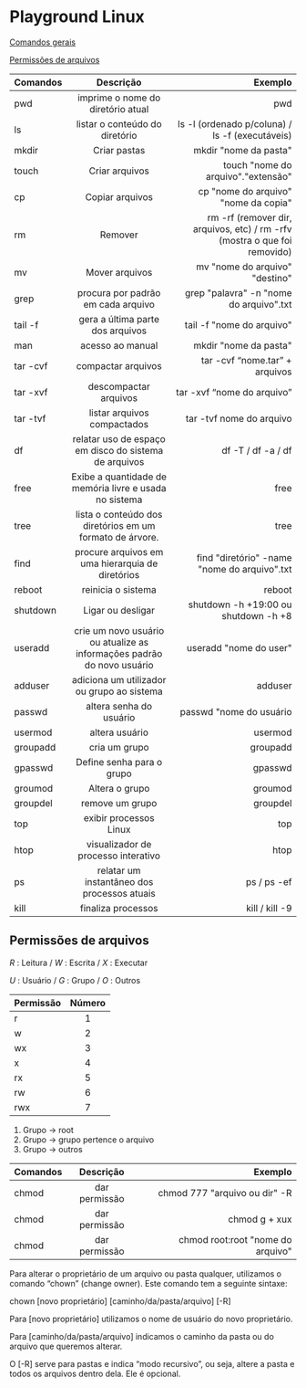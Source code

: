 # Playground Linux

[Comandos gerais](#playground-linux)

[Permissões de arquivos](#permissões-de-arquivos)

| Comandos        | Descrição  | Exemplo  |
| ------------- |:-------------:| -----:|
| pwd    | imprime o nome do diretório atual | pwd |
| ls      | listar o conteúdo do diretório      |  ls -l (ordenado p/coluna) / ls -f (executáveis)  |
| mkdir | Criar pastas     |    mkdir "nome da pasta"|
| touch | Criar arquivos     |    touch "nome do arquivo"."extensão"|
| cp | Copiar arquivos     |    cp "nome do arquivo" "nome da copia" |
| rm | Remover     |    rm -rf (remover dir, arquivos, etc) / rm -rfv (mostra o que foi removido) |
| mv | Mover arquivos     |    mv "nome do arquivo" "destino"|
| grep | procura por padrão em cada arquivo     |   grep "palavra" -n "nome do arquivo".txt |
| tail -f | gera a última parte dos arquivos     |    tail -f "nome do arquivo"|
| man | acesso ao manual    |    mkdir "nome da pasta"|
| tar -cvf  | compactar arquivos     |    tar -cvf “nome.tar” + arquivos|
| tar -xvf | descompactar arquivos    |    tar -xvf “nome do arquivo”|
| tar -tvf  | listar arquivos compactados     |    tar -tvf nome do arquivo|
| df | relatar uso de espaço em disco do sistema de arquivos     |    df -T / df -a / df  |
| free  | Exibe a quantidade de memória livre e usada no sistema   |    free |
| tree | lista o conteúdo dos diretórios em um formato de árvore.   |    tree |
| find  | procure arquivos em uma hierarquia de diretórios    |    find  "diretório" -name "nome do arquivo".txt |
| reboot | reinicia o sistema   |    reboot |
| shutdown | Ligar ou desligar  |   shutdown -h +19:00 ou  shutdown -h +8|
| useradd  | crie um novo usuário ou atualize as informações padrão do novo usuário   |    useradd "nome do user" |
| adduser | adiciona um utilizador ou grupo ao sistema   |    adduser |
| passwd  | altera senha do usuário  |    passwd "nome do usuário |
| usermod  | altera usuário    |    usermod  |
| groupadd | cria um grupo    |    groupadd |
| gpasswd  | Define senha para o grupo   |    gpasswd |
| groumod | Altera o grupo    |    groumod |
| groupdel | remove um grupo    |    groupdel |
| top  | exibir processos Linux   |    top |
| htop  | visualizador de processo interativo    |    htop |
| ps  | relatar um instantâneo dos processos atuais    |   ps / ps -ef |
| kill  | finaliza processos   |    kill / kill -9 |

## Permissões de arquivos 

*R* : Leitura /  *W* : Escrita / *X* : Executar

*U* : Usuário /  *G* : Grupo / *O* : Outros

| Permissão        | Número  | 
| ------------- |:-------------:|
| r | 1     |  
| w | 2     |  
| wx | 3     |  
| x | 4     |  
| rx | 5     |  
| rw | 6    |  
| rwx | 7   |  

1. Grupo -> root
1. Grupo -> grupo pertence o arquivo
1. Grupo -> outros



| Comandos        | Descrição  | Exemplo  |
| ------------- |:-------------:| -----:|
| chmod | dar permissão    |    chmod 777 "arquivo ou dir" -R|
| chmod | dar permissão    |    chmod g + xux|
| chmod | dar permissão     |    chmod root:root "nome do arquivo"|

Para alterar o proprietário de um arquivo ou pasta qualquer, utilizamos o comando “chown” (change owner). Este comando tem a seguinte sintaxe:

chown [novo proprietário] [caminho/da/pasta/arquivo] [-R]

Para [novo proprietário] utilizamos o nome de usuário do novo proprietário.

Para [caminho/da/pasta/arquivo] indicamos o caminho da pasta ou do arquivo que queremos alterar.

O [-R] serve para pastas e indica “modo recursivo”, ou seja, altere a pasta e todos os arquivos dentro dela. Ele é opcional.

